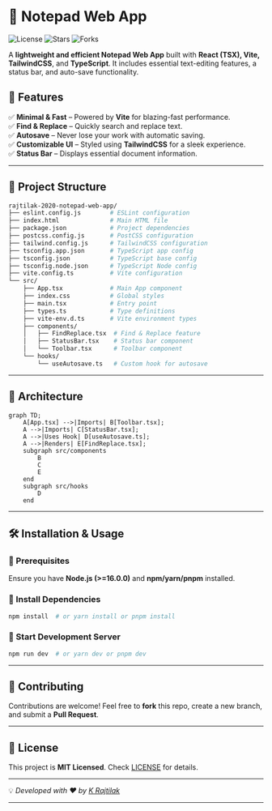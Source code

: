 # 📝 Notepad Web App

![License](https://img.shields.io/github/license/rajtilak-2020/Notepad-Web-App)
![Stars](https://img.shields.io/github/stars/rajtilak-2020/Notepad-Web-App?style=social)
![Forks](https://img.shields.io/github/forks/rajtilak-2020/Notepad-Web-App?style=social)

A **lightweight and efficient Notepad Web App** built with **React (TSX), Vite, TailwindCSS**, and **TypeScript**. It includes essential text-editing features, a status bar, and auto-save functionality.

## 🚀 Features

✅ **Minimal & Fast** – Powered by **Vite** for blazing-fast performance.  
✅ **Find & Replace** – Quickly search and replace text.  
✅ **Autosave** – Never lose your work with automatic saving.  
✅ **Customizable UI** – Styled using **TailwindCSS** for a sleek experience.  
✅ **Status Bar** – Displays essential document information.  

---

## 📂 Project Structure

```bash
rajtilak-2020-notepad-web-app/
├── eslint.config.js        # ESLint configuration
├── index.html              # Main HTML file
├── package.json            # Project dependencies
├── postcss.config.js       # PostCSS configuration
├── tailwind.config.js      # TailwindCSS configuration
├── tsconfig.app.json       # TypeScript app config
├── tsconfig.json           # TypeScript base config
├── tsconfig.node.json      # TypeScript Node config
├── vite.config.ts          # Vite configuration
└── src/
    ├── App.tsx             # Main App component
    ├── index.css           # Global styles
    ├── main.tsx            # Entry point
    ├── types.ts            # Type definitions
    ├── vite-env.d.ts       # Vite environment types
    ├── components/
    │   ├── FindReplace.tsx  # Find & Replace feature
    │   ├── StatusBar.tsx    # Status bar component
    │   └── Toolbar.tsx      # Toolbar component
    └── hooks/
        └── useAutosave.ts   # Custom hook for autosave
```

---

## 📌 Architecture

```mermaid
graph TD;
    A[App.tsx] -->|Imports| B[Toolbar.tsx];
    A -->|Imports| C[StatusBar.tsx];
    A -->|Uses Hook| D[useAutosave.ts];
    A -->|Renders| E[FindReplace.tsx];
    subgraph src/components
        B
        C
        E
    end
    subgraph src/hooks
        D
    end
```

---

## 🛠️ Installation & Usage

### 🔹 Prerequisites

Ensure you have **Node.js (>=16.0.0)** and **npm/yarn/pnpm** installed.

### 🔹 Install Dependencies

```bash
npm install  # or yarn install or pnpm install
```

### 🔹 Start Development Server

```bash
npm run dev  # or yarn dev or pnpm dev
```

---

## 🌟 Contributing

Contributions are welcome! Feel free to **fork** this repo, create a new branch, and submit a **Pull Request**.

---

## 📜 License

This project is **MIT Licensed**. Check [LICENSE](./LICENSE) for details.

---

💡 *Developed with ❤️ by [K Rajtilak](https://github.com/rajtilak-2020)*  

---
